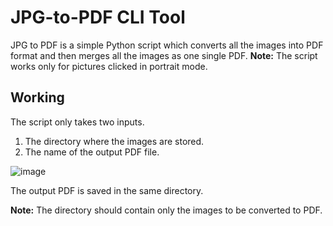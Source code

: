 # JPG-to-PDF CLI Tool

JPG to PDF is a simple Python script which converts all the images into PDF format and then merges all the images as one single PDF. 
**Note:** The script works only for pictures clicked in portrait mode.

## Working
The script only takes two inputs.
1. The directory where the images are stored.
2. The name of the output PDF file. 


![image](https://user-images.githubusercontent.com/29803330/46648841-71499680-cbb4-11e8-91e6-e5cc0e9b3e36.png)

The output PDF is saved in the same directory.

**Note:** The directory should contain only the images to be converted to PDF. 

